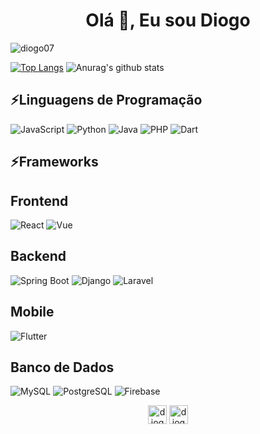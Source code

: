 <h1 align="center">Olá 👋, Eu sou Diogo</h1>

<p align="left"> <img src="https://komarev.com/ghpvc/?username=diogo07" alt="diogo07" /> </p>

[![Top Langs](https://github-readme-stats.vercel.app/api/top-langs/?username=diogo07&layout=compact)](https://github.com/diogo07/diogo07)
![Anurag's github stats](https://github-readme-stats.vercel.app/api?username=diogo07&count_private=true&show_icons=true)

## ⚡Linguagens de Programação

![JavaScript](https://img.shields.io/badge/-JavaScript-C0C0C0?style=flat&logo=javascript)
![Python](https://img.shields.io/badge/-Python-C0C0C0?style=flat&logo=Python)
![Java](https://img.shields.io/badge/-Java-C0C0C0?style=flat&logo=Java&logoColor=FFA518)
![PHP](https://img.shields.io/badge/PHP-C0C0C0?style=flat-square&logo=php&logoColor=white)
![Dart](https://img.shields.io/badge/-Dart-C0C0C0?style=flat&logo=dart&logoColor=1075C2)

## ⚡Frameworks


## Frontend

![React](https://img.shields.io/badge/-React-C0C0C0?style=flat&logo=react)
![Vue](https://img.shields.io/badge/-Vue.js-C0C0C0?style=flat&logo=vue.js&logoColor=41B883)

## Backend

![Spring Boot](https://img.shields.io/badge/spring%20boot-C0C0C0.svg?style=flat&logo=springboot&logoColor=white)
![Django](https://img.shields.io/badge/-Django-C0C0C0?style=flat&logo=Django)
![Laravel](https://img.shields.io/badge/-Laravel-C0C0C0?style=flat&logo=laravel&logoColor=FF2D20)


## Mobile

![Flutter](https://img.shields.io/badge/-Flutter-C0C0C0?style=flat&logo=flutter&logoColor=02569B)

## Banco de Dados

![MySQL](https://img.shields.io/badge/-MySQL-C0C0C0?style=flat&logo=mysql&logoColor=4479A1)
![PostgreSQL](https://img.shields.io/badge/-PostgreSQL-C0C0C0?style=flat&logo=postgresql&logoColor=336791)
![Firebase](https://img.shields.io/badge/-Firebase-C0C0C0?style=flat&logo=firebase&logoColor=FFCA28)


<p align="center">
<a href="https://br.linkedin.com/in/diogo-sousa-47164493?trk=people-guest_people_search-card" target="blank"><img align="center" src="https://cdn.jsdelivr.net/npm/simple-icons@3.0.1/icons/linkedin.svg" alt="diogo-sousa" height="30" width="30" /></a>
<a href="https://instagram.com/diogo_sousa.js" target="blank"><img align="center" src="https://cdn.jsdelivr.net/npm/simple-icons@3.0.1/icons/instagram.svg" alt="diogo_sousa.js" height="30" width="30" /></a>
</p>
